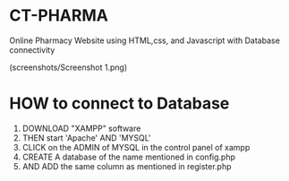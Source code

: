 # CT-PHARMA
Online Pharmacy Website using HTML,css, and Javascript with Database connectivity 

(screenshots/Screenshot 1.png)

# HOW to connect to Database
 1) DOWNLOAD "XAMPP" software
 2) THEN start 'Apache' AND 'MYSQL'
 3) CLICK on the ADMIN of MYSQL in the control panel of xampp
 4)  CREATE A database of the name mentioned in config.php
 5)  AND ADD the same column as mentioned in register.php
